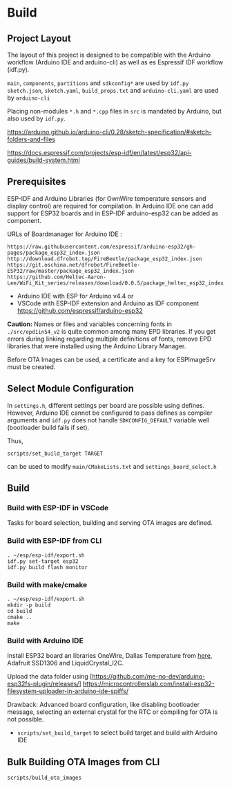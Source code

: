 # Build
## Project Layout
The layout of this project is designed to be compatible with the Arduino workflow (Arduino IDE and arduino-cli) as well as es Espressif IDF workflow (idf.py).

`main`, `components`, `partitions` and `sdkconfig*` are used by `idf.py`
`sketch.json`, `sketch.yaml`, `build_props.txt` and `arduino-cli.yaml` are used by `arduino-cli`

Placing non-modules `*.h` and `*.cpp` files in `src` is mandated by Arduino, but also used by `idf.py`.

<https://arduino.github.io/arduino-cli/0.28/sketch-specification/#sketch-folders-and-files>

<https://docs.espressif.com/projects/esp-idf/en/latest/esp32/api-guides/build-system.html>

## Prerequisites
ESP-IDF and Arduino Libraries (for OwnWire temperature sensors and display control) are required for compilation.
In Arduino IDE one can add support for ESP32 boards and in ESP-IDF arduino-esp32 can be added as component.

URLs of Boardmanager for Arduino IDE :
```
https://raw.githubusercontent.com/espressif/arduino-esp32/gh-pages/package_esp32_index.json
http://download.dfrobot.top/FireBeetle/package_esp32_index.json
https://git.oschina.net/dfrobot/FireBeetle-ESP32/raw/master/package_esp32_index.json
https://github.com/Heltec-Aaron-Lee/WiFi_Kit_series/releases/download/0.0.5/package_heltec_esp32_index.json
```
* Arduino IDE with ESP for Arduino v4.4 or
* VSCode with ESP-IDF extension and Arduino as IDF component https://github.com/espressif/arduino-esp32

**Caution:** Names or files and variables concerning fonts in `./src/epd1in54_v2` is quite common among many EPD libraries. If you get errors during linking regarding multiple definitions of fonts, remove EPD libraries that were installed using the Arduino Library Manager.

Before OTA Images can be used, a certificate and a key for ESPImageSrv must be created.


## Select Module Configuration
In `settings.h`, different settings per board are possible using defines. 
However, Arduino IDE cannot be configured to pass defines as compiler arguments and `idf.py` does not handle `SDKCONFIG_DEFAULT` variable well (bootloader build fails if set).

Thus,
```
scripts/set_build_target TARGET
```
can be used to modify `main/CMakeLists.txt` and `settings_board_select.h`

## Build

### Build with ESP-IDF in VSCode
Tasks for board selection, building and serving OTA images are defined.

### Build with ESP-IDF from CLI
```
. ~/esp/esp-idf/export.sh
idf.py set-target esp32
idf.py build flash monitor
```

### Build with make/cmake
```
. ~/esp/esp-idf/export.sh
mkdir -p build
cd build
cmake ..
make
```

### Build with Arduino IDE
Install ESP32 board an libraries OneWire, Dallas Temperature from [here](https://github.com/milesburton/Arduino-Temperature-Control-Library), Adafruit SSD1306 and LiquidCrystal\_I2C.

Upload the data folder using [https://github.com/me-no-dev/arduino-esp32fs-plugin/releases/] https://microcontrollerslab.com/install-esp32-filesystem-uploader-in-arduino-ide-spiffs/

Drawback: Advanced board configuration, like disabling bootloader message, selecting an external crystal for the RTC or compiling for OTA is not possible.

* `scripts/set_build_target` to select build target and build with Arduino IDE

## Bulk Building OTA Images from CLI
```
scripts/build_ota_images
```


